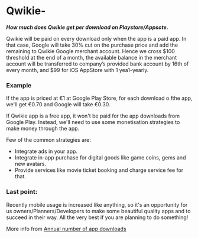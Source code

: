 # Qwikie-
***How much does Qwikie get per download on Playstore/Appsote.***

Qwikie will be paid on every download only when the app is a paid app. In that case, Google will take 30% cut on the 
purchase price and add the remaining to Qwikie Google merchant account. Hence we cross $100 threshold at the end of a month, 
the available balance in the merchant account will be transferred to company’s provided bank account by 16th of every month, and 
$99 for iOS AppStore with 1 yea1-yearly.

### Example ###
If the app is priced at €1 at Google Play Store, for each download o fthe app, we'll get €0.70 and Google will take €0.30.


If Qwikie app is a free app, it won't be paid for the app downloads from Google Play. Instead, we'll need to use some monetisation strategies to make money through the app. 

Few of the common strategies are:

- Integrate ads in your app.
- Integrate in-app purchase for digital goods like game coins, gems and new avatars.
- Provide services like movie ticket booking and charge service fee for that.

### Last point: ###
Recently mobile usage is increased like anything, so it's an opportunity for us owners/Planners/Developers to make some beautiful quality apps and to succeed in their way. All the very best if you are planning to do something!

More info from [Annual number of app downloads](https://www.statista.com/statistics/734332/google-play-app-installs-per-year/)






